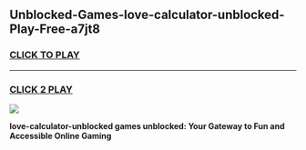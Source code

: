 
## Unblocked-Games-love-calculator-unblocked-Play-Free-a7jt8
<h3>
<a href="https://premium76.site?title=love-calculator-unblocked&ref=21A">CLICK TO PLAY</a></h3>
<hr>

<h3>
<a href="https://premium76.site?title=love-calculator-unblocked&ref=21A">CLICK 2 PLAY</a>
  
</h3>

<a href="https://premium76.site?title=love-calculator-unblocked&ref=21A"><img src="https://clearcache.store/games.png"></a>


**love-calculator-unblocked games unblocked: Your Gateway to Fun and Accessible Online Gaming**
